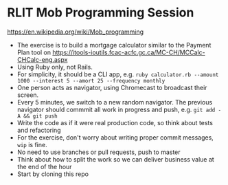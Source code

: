 # RLIT Mob Programming Session

https://en.wikipedia.org/wiki/Mob_programming

* The exercise is to build a mortgage calculator similar to the Payment Plan tool on https://itools-ioutils.fcac-acfc.gc.ca/MC-CH/MCCalc-CHCalc-eng.aspx
* Using Ruby only, not Rails.
* For simplicity, it should be a CLI app, e.g. `ruby calculator.rb --amount 1000 --interest 5 --amort 25 --frequency monthly`
* One person acts as navigator, using Chromecast to broadcast their screen.
* Every 5 minutes, we switch to a new random navigator. The previous navigator should commmit all work in progress and push, e.g. `git add -A && git push`
* Write the code as if it were real production code, so think about tests and refactoring
* For the exercise, don't worry about writing proper commit messages, `wip` is fine.
* No need to use branches or pull requests, push to master
* Think about how to split the work so we can deliver business value at the end of the hour
* Start by cloning this repo

